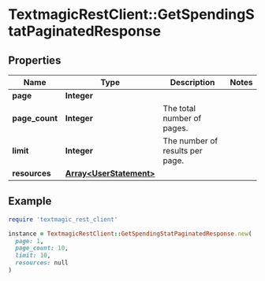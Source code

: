 # TextmagicRestClient::GetSpendingStatPaginatedResponse

## Properties

| Name | Type | Description | Notes |
| ---- | ---- | ----------- | ----- |
| **page** | **Integer** |  |  |
| **page_count** | **Integer** | The total number of pages. |  |
| **limit** | **Integer** | The number of results per page. |  |
| **resources** | [**Array&lt;UserStatement&gt;**](UserStatement.md) |  |  |

## Example

```ruby
require 'textmagic_rest_client'

instance = TextmagicRestClient::GetSpendingStatPaginatedResponse.new(
  page: 1,
  page_count: 10,
  limit: 10,
  resources: null
)
```

